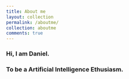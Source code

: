 ```yaml
---
title: About me
layout: collection
permalink: /aboutme/
collection: aboutme
comments: true
---
```


### Hi, I am Daniel.


### To be a Artificial Intelligence Ethusiasm.
